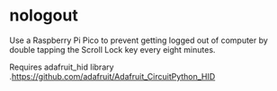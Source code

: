 # nologout
Use a Raspberry Pi Pico to prevent getting logged out of computer by double tapping the Scroll Lock key every eight minutes.

Requires adafruit_hid library .https://github.com/adafruit/Adafruit_CircuitPython_HID
